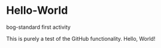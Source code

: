 # Hello-World
bog-standard first activity

This is purely a test of the GitHub functionality.
Hello, World!
